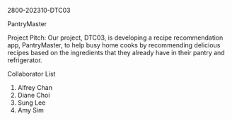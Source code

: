2800-202310-DTC03

PantryMaster

Project Pitch: Our project, DTC03, is developing a recipe recommendation app, PantryMaster, to help busy home cooks by recommending delicious recipes based on the ingredients that they already have in their pantry and refrigerator.

Collaborator List
1. Alfrey Chan
2. Diane Choi
3. Sung Lee
4. Amy Sim
